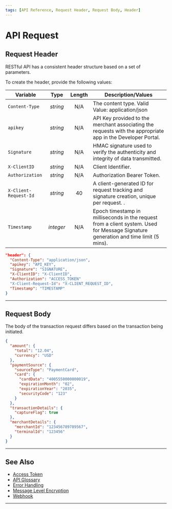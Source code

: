 ```yaml
---
tags: [API Reference, Request Header, Request Body, Header]
---
```


# API Request 

## Request Header

RESTful API has a consistent header structure based on a set of parameters.

<!--
type: tab
titles: Header, Request Header Example
-->

To create the header, provide the following values:

| Variable              |    Type   | Length | Description/Values                                                                                                                                                       |
|-----------------------|:---------:|:------:|--------------------------------------------------------------------------------------------------------------------------------------------------------------------------|
| `Content-Type`        |  *string* |   N/A  | The content type. Valid Value: application/json                                                                                                                          |
| `apikey`              |  *string* |   N/A  | API Key provided to the merchant associating the requests with the appropriate app in the Developer Portal.                                                              |
| `Signature`           |  *string* |   N/A  | HMAC signature used to verify the authenticity and integrity of data transmitted.                                                                                        |
| `X-ClientID`          |  *string* |   N/A  | Client Identifier.                                                                                                                                                       |
| `Authorization`       |  *string* |   N/A  | Authorization Bearer Token.                                                                                                                                              |
| `X-Client-Request-Id` |  *string* |   40   | A client-generated ID for request tracking and signature creation, unique per request.                     .                                                             |
| `Timestamp`           | *integer* |   N/A  | Epoch timestamp in milliseconds in the request from a client system. Used for Message Signature generation and time limit (5 mins).                                      |

<!--
type: tab
-->

```json
"header": {
  "Content-Type": "application/json",
  "apikey": "API_KEY",
  "Signature": "SIGNATURE",
  "X-ClientID": "X-ClientID",
  "Authorization": "ACCESS_TOKEN"
  "X-Client-Request-Id": "X-CLIENT_REQUEST_ID",
  "Timestamp": "TIMESTAMP"
}
```

<!-- type: tab-end -->

---

## Request Body

The body of the transaction request differs based on the transaction being initiated.

<!--
type: tab
titles: Request Body Example
-->

```json
{
  "amount": {
    "total": "12.04",
    "currency": "USD"
  },
  "paymentSource": {
    "sourceType": "PaymentCard",
    "card": {
      "cardData": "4005550000000019",
      "expirationMonth": "02",
      "expirationYear": "2035",
      "securityCode": "123"
    }
  },
  "transactionDetails": {
    "captureFlag": true
  },
  "merchantDetails": {
    "merchantId": "123456789789567",
    "terminalId": "123456"
  }
}
```

<!-- type: tab-end -->

---

## See Also

- [Access Token](?path=docs/english/api-reference/accessToken.md)
- [API Glossary](?path=docs/english/api-reference/api-glossary.md)
- [Error Handling](?path=docs/english/api-reference/response-handling.md)
- [Message Level Encryption](?path=docs/english/api-reference/encryption.md)
- [Webhook](?path=docs/english/api-reference/5-notifications.md)

---
